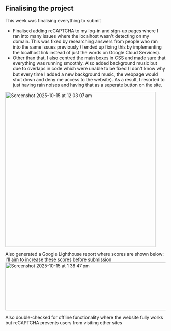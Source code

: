 ## Finalising the project
This week was finalising everything to submit
- Finalised adding reCAPTCHA to my log-in and sign-up pages where I ran into many issues where the localhost wasn't detecting on my domain. This was fixed by researching answers from people who ran into the same issues previously (I ended up fixing this by implementing the localhost link instead of just the words on Google Cloud Services).
- Other than that, I also centred the main boxes in CSS and made sure that everything was running smoothly. Also added background music but due to overlaps in code which were unable to be fixed (I don't know why but every time I added a new background music, the webpage would shut down and deny me access to the website). As a result, I resorted to just having rain noises and having that as a seperate button on the site.
<img width="472" height="485" alt="Screenshot 2025-10-15 at 12 03 07 am" src="https://github.com/user-attachments/assets/88d4dc60-fd47-4742-88b9-a044f2b31c13" />

Also generated a Google Lighthouse report where scores are shown below: I'll aim to increase these scores before submission
<img width="515" height="150" alt="Screenshot 2025-10-15 at 1 38 47 pm" src="https://github.com/user-attachments/assets/6ae5cd1f-7650-49ca-a449-fbb4fb3df6a7" />

Also double-checked for offline functionality where the website fully works but reCAPTCHA prevents users from visiting other sites
